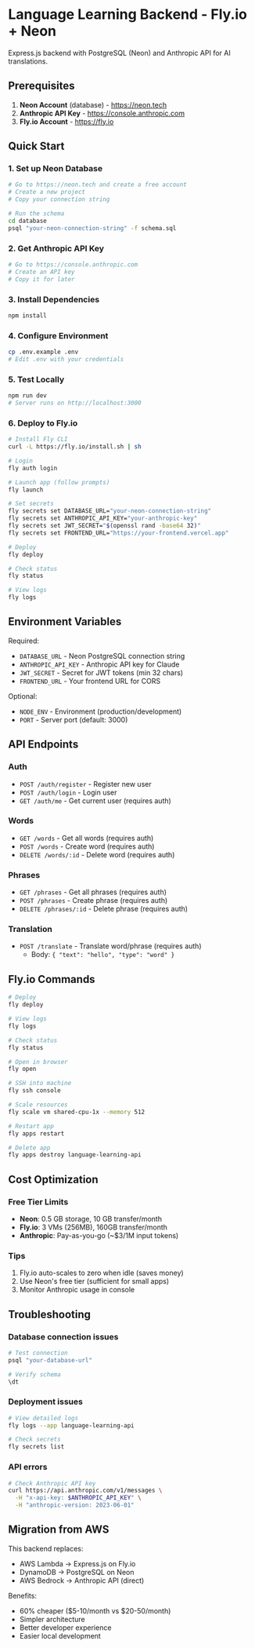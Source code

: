 # Language Learning Backend - Fly.io + Neon

Express.js backend with PostgreSQL (Neon) and Anthropic API for AI translations.

## Prerequisites

1. **Neon Account** (database) - https://neon.tech
2. **Anthropic API Key** - https://console.anthropic.com
3. **Fly.io Account** - https://fly.io

## Quick Start

### 1. Set up Neon Database

```bash
# Go to https://neon.tech and create a free account
# Create a new project
# Copy your connection string

# Run the schema
cd database
psql "your-neon-connection-string" -f schema.sql
```

### 2. Get Anthropic API Key

```bash
# Go to https://console.anthropic.com
# Create an API key
# Copy it for later
```

### 3. Install Dependencies

```bash
npm install
```

### 4. Configure Environment

```bash
cp .env.example .env
# Edit .env with your credentials
```

### 5. Test Locally

```bash
npm run dev
# Server runs on http://localhost:3000
```

### 6. Deploy to Fly.io

```bash
# Install Fly CLI
curl -L https://fly.io/install.sh | sh

# Login
fly auth login

# Launch app (follow prompts)
fly launch

# Set secrets
fly secrets set DATABASE_URL="your-neon-connection-string"
fly secrets set ANTHROPIC_API_KEY="your-anthropic-key"
fly secrets set JWT_SECRET="$(openssl rand -base64 32)"
fly secrets set FRONTEND_URL="https://your-frontend.vercel.app"

# Deploy
fly deploy

# Check status
fly status

# View logs
fly logs
```

## Environment Variables

Required:
- `DATABASE_URL` - Neon PostgreSQL connection string
- `ANTHROPIC_API_KEY` - Anthropic API key for Claude
- `JWT_SECRET` - Secret for JWT tokens (min 32 chars)
- `FRONTEND_URL` - Your frontend URL for CORS

Optional:
- `NODE_ENV` - Environment (production/development)
- `PORT` - Server port (default: 3000)

## API Endpoints

### Auth
- `POST /auth/register` - Register new user
- `POST /auth/login` - Login user
- `GET /auth/me` - Get current user (requires auth)

### Words
- `GET /words` - Get all words (requires auth)
- `POST /words` - Create word (requires auth)
- `DELETE /words/:id` - Delete word (requires auth)

### Phrases
- `GET /phrases` - Get all phrases (requires auth)
- `POST /phrases` - Create phrase (requires auth)
- `DELETE /phrases/:id` - Delete phrase (requires auth)

### Translation
- `POST /translate` - Translate word/phrase (requires auth)
  - Body: `{ "text": "hello", "type": "word" }`

## Fly.io Commands

```bash
# Deploy
fly deploy

# View logs
fly logs

# Check status
fly status

# Open in browser
fly open

# SSH into machine
fly ssh console

# Scale resources
fly scale vm shared-cpu-1x --memory 512

# Restart app
fly apps restart

# Delete app
fly apps destroy language-learning-api
```

## Cost Optimization

### Free Tier Limits
- **Neon**: 0.5 GB storage, 10 GB transfer/month
- **Fly.io**: 3 VMs (256MB), 160GB transfer/month
- **Anthropic**: Pay-as-you-go (~$3/1M input tokens)

### Tips
1. Fly.io auto-scales to zero when idle (saves money)
2. Use Neon's free tier (sufficient for small apps)
3. Monitor Anthropic usage in console

## Troubleshooting

### Database connection issues
```bash
# Test connection
psql "your-database-url"

# Verify schema
\dt
```

### Deployment issues
```bash
# View detailed logs
fly logs --app language-learning-api

# Check secrets
fly secrets list
```

### API errors
```bash
# Check Anthropic API key
curl https://api.anthropic.com/v1/messages \
  -H "x-api-key: $ANTHROPIC_API_KEY" \
  -H "anthropic-version: 2023-06-01"
```

## Migration from AWS

This backend replaces:
- AWS Lambda → Express.js on Fly.io
- DynamoDB → PostgreSQL on Neon
- AWS Bedrock → Anthropic API (direct)

Benefits:
- 60% cheaper ($5-10/month vs $20-50/month)
- Simpler architecture
- Better developer experience
- Easier local development
